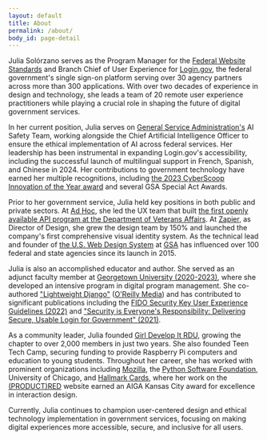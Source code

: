 ```yaml
---
layout: default
title: About
permalink: /about/
body_id: page-detail
---
```


Julia Solórzano serves as the Program Manager for the <a href="https://standards.digital.gov/">Federal Website Standards</a> and Branch Chief of User Experience for <a href="https://login.gov">Login.gov</a>, the federal government's single sign-on platform serving over 30 agency partners across more than 300 applications. With over two decades of experience in design and technology, she leads a team of 20 remote user experience practitioners while playing a crucial role in shaping the future of digital government services.

In her current position, Julia serves on <a href="https://gsa.gov">General Service Administration's</a> AI Safety Team, working alongside the Chief Artificial Intelligence Officer to ensure the ethical implementation of AI across federal services. Her leadership has been instrumental in expanding Login.gov's accessibility, including the successful launch of multilingual support in French, Spanish, and Chinese in 2024. Her contributions to government technology have earned her multiple recognitions, including <a href="https://cyberscoop.com/announcing-the-winners-of-the-2023-cyberscoop-50/">the 2023 CyberScoop Innovation of the Year award</a> and several GSA Special Act Awards.

Prior to her government service, Julia held key positions in both public and private sectors. At <a href="https://adhocteam.us">Ad Hoc</a>, she led the UX team that built <a href="https://developer.va.gov/">the first openly available API program at the Department of Veterans Affairs</a>. At <a href="https://zapier.com">Zapier</a>, as Director of Design, she grew the design team by 150% and launched the company's first comprehensive visual identity system. As the technical lead and founder of <a href="https://designsystem.digital.gov/">the U.S. Web Design System</a> at <a href="https://gsa.gov/">GSA</a> has influenced over 100 federal and state agencies since its launch in 2015.

Julia is also an accomplished educator and author. She served as an adjunct faculty member at <a href="https://www.georgetown.edu/">Georgetown University (2020-2023)</a>, where she developed an intensive program in digital program management. She co-authored <a href="https://www.oreilly.com/library/view/lightweight-django/9781491946275/">"Lightweight Django"</a> (<a href="https://www.oreilly.com/">O'Reilly Media</a>) and has contributed to significant publications including the <a href="https://fidoalliance.org/ux-guidelines/security-key-ux-guidelines/">FIDO Security Key User Experience Guidelines (2022)</a> and <a href="https://digital.gov/2021/03/02/security-is-everyones-job-delivering-secure-usable-login-for-government/">"Security is Everyone's Responsibility: Delivering Secure, Usable Login for Government" (2021)</a>.

As a community leader, Julia founded <a href="https://girldevelopit.com/">Girl Develop It RDU</a>, growing the chapter to over 2,000 members in just two years. She also founded Teen Tech Camp, securing funding to provide Raspberry Pi computers and education to young students. Throughout her career, she has worked with prominent organizations including <a href="https://www.mozilla.org/">Mozilla</a>, the <a href="https://www.python.org/psf-landing/">Python Software Foundation</a>, University of Chicago, and <a href="https://www.hallmark.com/">Hallmark Cards</a>, where her work on the <a href="https://www.red.org/products/">(PRODUCT)RED</a> website earned an AIGA Kansas City award for excellence in interaction design.

Currently, Julia continues to champion user-centered design and ethical technology implementation in government services, focusing on making digital experiences more accessible, secure, and inclusive for all users.
